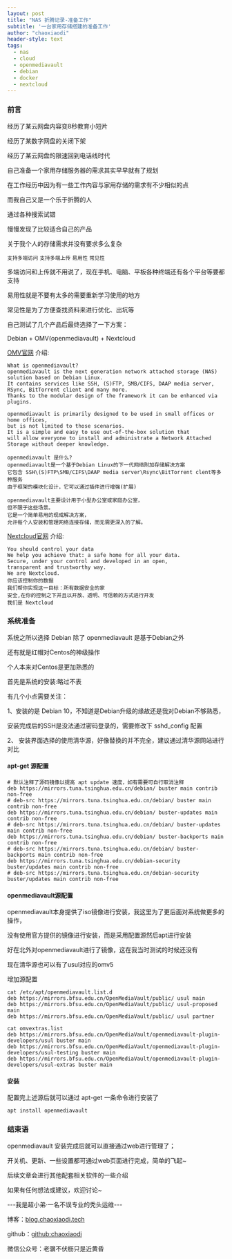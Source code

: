 ```yaml
---
layout: post
title: "NAS 折腾记录-准备工作"
subtitle: '一台家用存储搭建的准备工作'
author: "chaoxiaodi"
header-style: text
tags:
  - nas
  - cloud
  - openmediavault
  - debian
  - docker
  - nextcloud
---
```


### 前言

经历了某云网盘内容变8秒教育小短片

经历了某数字网盘的关闭下架

经历了某云网盘的限速回到电话线时代

自己准备一个家用存储服务器的需求其实早早就有了规划

在工作经历中因为有一些工作内容与家用存储的需求有不少相似的点

而我自己又是一个乐于折腾的人

通过各种搜索试错

慢慢发现了比较适合自己的产品

关于我个人的存储需求并没有要求多么复杂

`支持多端访问`
`支持多端上传`
`易用性`
`常见性`

多端访问和上传就不用说了，现在手机、电脑、平板各种终端还有各个平台等要都支持

易用性就是不要有太多的需要重新学习使用的地方

常见性是为了方便查找资料来进行优化、出坑等

自己测试了几个产品后最终选择了一下方案：

Debian + OMV(openmediavault) + Nextcloud

[OMV官网]() 介绍:
    
    What is openmediavault?
    openmediavault is the next generation network attached storage (NAS) solution based on Debian Linux. 
    It contains services like SSH, (S)FTP, SMB/CIFS, DAAP media server, RSync, BitTorrent client and many more. 
    Thanks to the modular design of the framework it can be enhanced via plugins.
    
    openmediavault is primarily designed to be used in small offices or home offices, 
    but is not limited to those scenarios. 
    It is a simple and easy to use out-of-the-box solution that
    will allow everyone to install and administrate a Network Attached Storage without deeper knowledge.
    
    openmediavault 是什么?
    openmediavault是一个基于Debian Linux的下一代网络附加存储解决方案
    它包含 SSH\(S)FTP\SMB/CIFS\DAAP media server\Rsync\BitTorrent clent等多种服务
    由于框架的模块化设计，它可以通过插件进行增强(扩展)
    
    openmediavault主要设计用于小型办公室或家庭办公室，
    但不限于这些场景。
    它是一个简单易用的现成解决方案，
    允许每个人安装和管理网络连接存储，而无需更深入的了解。
    
[Nextcloud官网](https://nextcloud.com/about/) 介绍:

    You should control your data
    We help you achieve that: a safe home for all your data. 
    Secure, under your control and developed in an open, 
    transparent and trustworthy way. 
    We are Nextcloud.
    你应该控制你的数据
    我们帮你实现这一目标：所有数据安全的家
    安全,在你的控制之下并且以开放、透明、可信赖的方式进行开发
    我们是 Nextcloud

### 系统准备

系统之所以选择 Debian 除了 openmediavault 是基于Debian之外

还有就是红帽对Centos的神级操作

个人本来对Centos是更加熟悉的

首先是系统的安装:略过不表

有几个小点需要关注：

1、安装的是 Debian 10，不知道是Debian升级的缘故还是我对Debian不够熟悉，

   安装完成后的SSH是没法通过密码登录的，需要修改下 sshd_config 配置
   
2、 安装界面选择的使用清华源，好像替换的并不完全，建议通过清华源网站进行对比

#### apt-get 源配置

    # 默认注释了源码镜像以提高 apt update 速度，如有需要可自行取消注释
    deb https://mirrors.tuna.tsinghua.edu.cn/debian/ buster main contrib non-free
    # deb-src https://mirrors.tuna.tsinghua.edu.cn/debian/ buster main contrib non-free
    deb https://mirrors.tuna.tsinghua.edu.cn/debian/ buster-updates main contrib non-free
    # deb-src https://mirrors.tuna.tsinghua.edu.cn/debian/ buster-updates main contrib non-free
    deb https://mirrors.tuna.tsinghua.edu.cn/debian/ buster-backports main contrib non-free
    # deb-src https://mirrors.tuna.tsinghua.edu.cn/debian/ buster-backports main contrib non-free
    deb https://mirrors.tuna.tsinghua.edu.cn/debian-security buster/updates main contrib non-free
    # deb-src https://mirrors.tuna.tsinghua.edu.cn/debian-security buster/updates main contrib non-free

#### openmediavault源配置

openmediavault本身提供了iso镜像进行安装，我这里为了更后面对系统做更多的操作，

没有使用官方提供的镜像进行安装，而是采用配置源然后apt进行安装

好在北外对openmediavault进行了镜像，这在我当时测试的时候还没有

现在清华源也可以有了usul对应的omv5
    
增加源配置
    
    cat /etc/apt/openmediavault.list.d
    deb https://mirrors.bfsu.edu.cn/OpenMediaVault/public/ usul main
    deb https://mirrors.bfsu.edu.cn/OpenMediaVault/public/ usul-proposed main
    deb https://mirrors.bfsu.edu.cn/OpenMediaVault/public/ usul partner
    
    cat omvextras.list
    deb https://mirrors.bfsu.edu.cn/OpenMediaVault/openmediavault-plugin-developers/usul buster main
    deb https://mirrors.bfsu.edu.cn/OpenMediaVault/openmediavault-plugin-developers/usul-testing buster main
    deb https://mirrors.bfsu.edu.cn/OpenMediaVault/openmediavault-plugin-developers/usul-extras buster main

#### 安装

配置完上述源后就可以通过 apt-get 一条命令进行安装了

    apt install openmediavault
    
### 结束语

openmediavault 安装完成后就可以直接通过web进行管理了；

开关机、更新、一些设置都可通过web页面进行完成，简单的飞起~

后续文章会进行其他配套相关软件的一些介绍

如果有任何想法或建议，欢迎讨论~


---我是超小弟·一名不误专业的秃头运维---

博客：[blog.chaoxiaodi.tech](https://blog.chaoxiaodi.tech)

github：[github:chaoxiaodi](https://github.com/chaoxiaodi)

微信公众号：老骥不伏枥只是近黄昏
